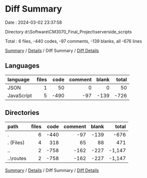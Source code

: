 # Diff Summary

Date : 2024-03-02 23:37:58

Directory d:\\Software\\CM3070_Final_Project\\serverside_scripts

Total : 6 files,  -440 codes, -97 comments, -139 blanks, all -676 lines

[Summary](results.md) / [Details](details.md) / Diff Summary / [Diff Details](diff-details.md)

## Languages
| language | files | code | comment | blank | total |
| :--- | ---: | ---: | ---: | ---: | ---: |
| JSON | 1 | 50 | 0 | 0 | 50 |
| JavaScript | 5 | -490 | -97 | -139 | -726 |

## Directories
| path | files | code | comment | blank | total |
| :--- | ---: | ---: | ---: | ---: | ---: |
| . | 6 | -440 | -97 | -139 | -676 |
| . (Files) | 4 | 318 | 65 | 88 | 471 |
| .. | 2 | -758 | -162 | -227 | -1,147 |
| ..\\routes | 2 | -758 | -162 | -227 | -1,147 |

[Summary](results.md) / [Details](details.md) / Diff Summary / [Diff Details](diff-details.md)
